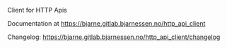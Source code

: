 Client for HTTP Apis

Documentation at https://bjarne.gitlab.bjarnessen.no/http_api_client

Changelog: https://bjarne.gitlab.bjarnessen.no/http_api_client/changelog

